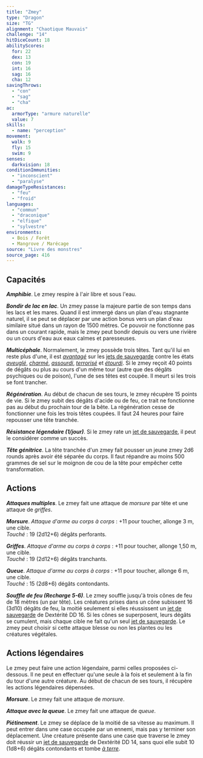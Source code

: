 ```yaml
---
title: "Zmey"
type: "Dragon"
size: "TG"
alignment: "Chaotique Mauvais"
challenge: "14"
hitDiceCount: 18
abilityScores:
  for: 22
  dex: 13
  con: 19
  int: 16
  sag: 16
  cha: 12
savingThrows:
  - "con"
  - "sag"
  - "cha"
ac:
  armorType: "armure naturelle"
  value: 7
skills:
  - name: "perception"
movement:
  walk: 9
  fly: 15
  swim: 9
senses:
  darkvision: 18
conditionImmunities:
  - "inconscient"
  - "paralyse"
damageTypeResistances:
  - "feu"
  - "froid"
languages:
  - "commun"
  - "draconique"
  - "elfique"
  - "sylvestre"
environments:
  - Bois / Forêt
  - Mangrove / Marécage
source: "Livre des monstres"
source_page: 416
---
```

## Capacités
***Amphibie***. Le zmey respire à l'air libre et sous l'eau.

***Bondir de lac en lac***. Un zmey passe la majeure partie de son temps dans les lacs et les mares. Quand il est immergé dans un plan d'eau stagnante naturel, il se peut se déplacer par une action bonus vers un plan d'eau similaire situé dans un rayon de 1500 mètres. Ce pouvoir ne fonctionne pas dans un courant rapide, mais le zmey peut bondir depuis ou vers une rivière ou un cours d'eau aux eaux calmes et paresseuses.

***Multicéphale***. Normalement, le zmey possède trois têtes. Tant qu'il lui en reste plus d'une, il est [_avantagé_](/utiliser-les-caracteristiques/#avantage-et-desavantage) sur les [jets de sauvegarde](/utiliser-les-caracteristiques/#jets-de-sauvegarde) contre les états [_aveuglé_](/gerer-la-sante-du-personnage/#aveugle), [_charmé_](/gerer-la-sante-du-personnage/#charme), [_assourdi_](/gerer-la-sante-du-personnage/#assourdi), [_terrorisé_](/gerer-la-sante-du-personnage/#terrorise) et [_étourdi_](/gerer-la-sante-du-personnage/#etourdi). Si le zmey reçoit 40 points de dégâts ou plus au cours d'un même tour (autre que des dégâts psychiques ou de poison), l'une de ses têtes est coupée. Il meurt si les trois se font trancher.

***Régénération***. Au début de chacun de ses tours, le zmey récupère 15 points de vie. Si le zmey subit des dégâts d'acide ou de feu, ce trait ne fonctionne pas au début du prochain tour de la bête. La régénération cesse de fonctionner une fois les trois têtes coupées. Il faut 24 heures pour faire repousser une tête tranchée.

***Résistance légendaire (1/jour)***. Si le zmey rate un [jet de sauvegarde](/utiliser-les-caracteristiques/#jets-de-sauvegarde), il peut le considérer comme un succès.

***Tête génitrice***. La tête tranchée d'un zmey fait pousser un jeune zmey 2d6 rounds après avoir été séparée du corps. Il faut répandre au moins 500 grammes de sel sur le moignon de cou de la tête pour empêcher cette transformation.

## Actions
***Attaques multiples***. Le zmey fait une attaque de _morsure_ par tête et une attaque de _griffes_.

***Morsure***. _Attaque d'arme au corps à corps_ : +11 pour toucher, allonge 3 m, une cible.  
_Touché_ : 19 (2d12+6) dégâts perforants.

***Griffes***. _Attaque d'arme au corps à corps_ : +11 pour toucher, allonge 1,50 m, une cible.  
_Touché_ : 19 (2d12+6) dégâts tranchants.

***Queue***. _Attaque d'arme au corps à corps_ : +11 pour toucher, allonge 6 m, une cible.  
_Touché_ : 15 (2d8+6) dégâts contondants.

***Souffle de feu (Recharge 5-6)***. Le zmey souffle jusqu'à trois cônes de feu de 18 mètres (un par tête). Les créatures prises dans un cône subissent 16 (3d10) dégâts de feu, la moitié seulement si elles réussissent un [jet de sauvegarde](/utiliser-les-caracteristiques/#jets-de-sauvegarde) de Dextérité DD 16. Si les cônes se superposent, leurs dégâts se cumulent, mais chaque cible ne fait qu'un seul [jet de sauvegarde](/utiliser-les-caracteristiques/#jets-de-sauvegarde). Le zmey peut choisir si cette attaque blesse ou non les plantes ou les créatures végétales.

## Actions légendaires
Le zmey peut faire une action légendaire, parmi celles proposées ci-dessous. Il ne peut en effectuer qu'une seule à la fois et seulement à la fin du tour d'une autre créature. Au début de chacun de ses tours, il récupère les actions légendaires dépensées.

***Morsure***. Le zmey fait une attaque de _morsure_.

***Attaque avec la queue***. Le zmey fait une attaque de _queue_.

***Piétinement***. Le zmey se déplace de la moitié de sa vitesse au maximum. Il peut entrer dans une case occupée par un ennemi, mais pas y terminer son déplacement. Une créature présente dans une case que traverse le zmey doit réussir un [jet de sauvegarde](/utiliser-les-caracteristiques/#jets-de-sauvegarde) de Dextérité DD 14, sans quoi elle subit 10 (1d8+6) dégâts contondants et tombe [_à terre_](/gerer-la-sante-du-personnage/#a-terre).

